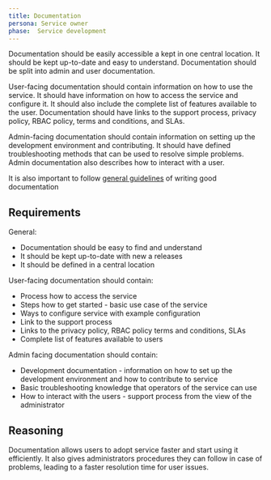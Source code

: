 ```yaml
---
title: Documentation
persona: Service owner
phase:  Service development
---
```


Documentation should be easily accessible a kept in one central location. It should be kept up-to-date and easy to understand. Documentation should be split into admin and user documentation.

User-facing documentation should contain information on how to use the service. It should have information on how to access the service and configure it. It should also include the complete list of features available to the user. Documentation should have links to the support process, privacy policy, RBAC policy, terms and conditions, and SLAs.

Admin-facing documentation should contain information on setting up the development environment and contributing. It should have defined troubleshooting methods that can be used to resolve simple problems. Admin documentation also describes how to interact with a user.

It is also important to follow [general guidelines](https://www.writethedocs.org/guide/index.html) of writing good documentation

## Requirements

General:
- Documentation should be easy to find and understand
- It should be kept up-to-date with new a releases
- It should be defined in a central location


User-facing documentation should contain:
- Process how to access the service
- Steps how to get started - basic use case of the service
- Ways to configure service with example configuration
- Link to the support process
- Links to the privacy policy, RBAC policy terms and conditions, SLAs
- Complete list of features available to users

Admin facing documentation should contain:
- Development documentation - information on how to set up the development environment and how to contribute to service
- Basic troubleshooting knowledge that operators of the service can use
- How to interact with the users - support process from the view of the administrator

## Reasoning

Documentation allows users to adopt service faster and start using it efficiently. It also gives administrators procedures they can follow in case of problems, leading to a faster resolution time for user issues.
